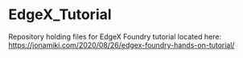 # EdgeX_Tutorial
Repository holding files for EdgeX Foundry tutorial located here:
https://jonamiki.com/2020/08/26/edgex-foundry-hands-on-tutorial/
